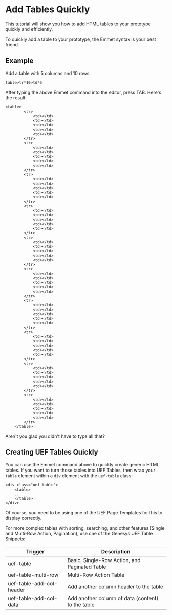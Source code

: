 Add Tables Quickly
==================

This tutorial will show you how to add HTML tables to your prototype quickly and efficiently.

To quickly add a table to your prototype, the Emmet syntax is your best friend.

Example
-------

Add a table with 5 columns and 10 rows.

````
table>tr*10>td*5
````

After typing the above Emmet command into the editor, press TAB. Here's the result:

````
<table>
        <tr>
            <td></td>
            <td></td>
            <td></td>
            <td></td>
            <td></td>
        </tr>
        <tr>
            <td></td>
            <td></td>
            <td></td>
            <td></td>
            <td></td>
        </tr>
        <tr>
            <td></td>
            <td></td>
            <td></td>
            <td></td>
            <td></td>
        </tr>
        <tr>
            <td></td>
            <td></td>
            <td></td>
            <td></td>
            <td></td>
        </tr>
        <tr>
            <td></td>
            <td></td>
            <td></td>
            <td></td>
            <td></td>
        </tr>
        <tr>
            <td></td>
            <td></td>
            <td></td>
            <td></td>
            <td></td>
        </tr>
        <tr>
            <td></td>
            <td></td>
            <td></td>
            <td></td>
            <td></td>
        </tr>
        <tr>
            <td></td>
            <td></td>
            <td></td>
            <td></td>
            <td></td>
        </tr>
        <tr>
            <td></td>
            <td></td>
            <td></td>
            <td></td>
            <td></td>
        </tr>
        <tr>
            <td></td>
            <td></td>
            <td></td>
            <td></td>
            <td></td>
        </tr>
    </table>
````

Aren't you glad you didn't have to type all that?

Creating UEF Tables Quickly
---------------------------

You can use the Emmet command above to quickly create generic HTML tables. If you want to turn those tables into UEF Tables, then wrap your `table` element within a `div` element with the `uef-table` class:

```
<div class="uef-table">
    <table>
    ...
    </table>
</div>
```

Of course, you need to be using one of the UEF Page Templates for this to display correctly.

For more complex tables with sorting, searching, and other features (Single and Multi-Row Action, Pagination), use one of the Genesys UEF Table Snippets:

Trigger | Description
------- | -----------
uef-table | Basic, Single-Row Action, and Paginated Table
uef-table-multi-row | Multi-Row Action Table
uef-table-add-col-header | Add another column header to the table
uef-table-add-col-data | Add another column of data (content) to the table